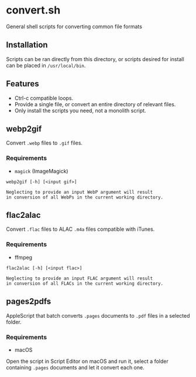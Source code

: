# convert.sh
General shell scripts for converting common file formats

## Installation

Scripts can be ran directly from this directory, or scripts desired for install can be placed in `/usr/local/bin`.

## Features

- Ctrl-c compatible loops.
- Provide a single file, or convert an entire directory of relevant files.
- Only install the scripts you need, not a monolith script.

## webp2gif

Convert `.webp` files to `.gif` files.

### Requirements
- `magick` (ImageMagick)

```
webp2gif [-h] [<input gif>]

Neglecting to provide an input WebP argument will result
in conversion of all WebPs in the current working directory.
```

## flac2alac

Convert `.flac` files to ALAC `.m4a` files compatible with iTunes.

### Requirements
- ffmpeg

```
flac2alac [-h] [<input flac>]

Neglecting to provide an input FLAC argument will result
in conversion of all FLACs in the current working directory.
```

## pages2pdfs

AppleScript that batch converts `.pages` documents to `.pdf` files in a selected folder.

### Requirements
- macOS

Open the script in Script Editor on macOS and run it, select a folder containing `.pages` documents and let it convert each one.
